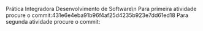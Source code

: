 Prática Integradora Desenvolvimento de Software\n
Para primeira atividade procure o commit:431e6e4eba91b96f4af25d4235b923e7dd61ed18
Para segunda atividade procure o commit:
